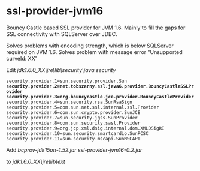 # ssl-provider-jvm16

Bouncy Castle based SSL provider for JVM 1.6. Mainly to fill the gaps for SSL connectivity with SQLServer over JDBC.

Solves problems with encoding strength, which is below SQLServer required on JVM 1.6.
Solves problem with message error "Unsupported curveId: XX"

Edit _jdk1.6.0_XX\jre\lib\security\java.security_

`security.provider.1=sun.security.provider.Sun`
**`security.provider.2=net.tobszarny.ssl.java6.provider.BouncyCastleSSLProvider
security.provider.3=org.bouncycastle.jce.provider.BouncyCastleProvider`**
`security.provider.4=sun.security.rsa.SunRsaSign
security.provider.5=com.sun.net.ssl.internal.ssl.Provider
security.provider.6=com.sun.crypto.provider.SunJCE
security.provider.7=sun.security.jgss.SunProvider
security.provider.8=com.sun.security.sasl.Provider
security.provider.9=org.jcp.xml.dsig.internal.dom.XMLDSigRI
security.provider.10=sun.security.smartcardio.SunPCSC
security.provider.11=sun.security.mscapi.SunMSCAPI`

Add
_bcprov-jdk15on-1.52.jar
ssl-provider-jvm16-0.2.jar_

to _jdk1.6.0_XX\jre\lib\ext_
